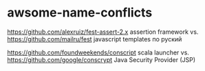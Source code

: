 # awsome-name-conflicts



https://github.com/alexruiz/fest-assert-2.x assertion framework
vs.
https://github.com/mailru/fest  javascript templates по руский 


https://github.com/foundweekends/conscript scala launcher
vs.
https://github.com/google/conscrypt Java Security Provider (JSP)

